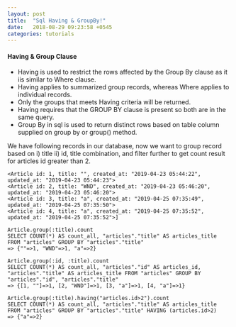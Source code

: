 ```yaml
---
layout: post
title:  "Sql Having & GroupBy!"
date:   2018-08-29 09:23:58 +0545
categories: tutorials
---
```


#### Having & Group Clause
* Having is used to restrict the rows affected by the Group By clause as it iis similar to Where clause.
* Having applies to summarized group records, whereas Where applies to individual records.
* Only the groups that meets Having criteria will be returned.
* Having requires that the GROUP BY clause is present so both are in the same query.
* Group By in sql is used to return distinct rows based on table column supplied on group by or group() method.

We have following records in our database, now we want to group record based on i) title ii) id, title combination, and filter further to get count result for articles id greater than 2.
```
<Article id: 1, title: "", created_at: "2019-04-23 05:44:22", updated_at: "2019-04-23 05:44:23">
<Article id: 2, title: "WND", created_at: "2019-04-23 05:46:20", updated_at: "2019-04-23 05:46:20">
<Article id: 3, title: "a", created_at: "2019-04-25 07:35:49", updated_at: "2019-04-25 07:35:50">
<Article id: 4, title: "a", created_at: "2019-04-25 07:35:52", updated_at: "2019-04-25 07:35:52">]
```

```
Article.group(:title).count
SELECT COUNT(*) AS count_all, "articles"."title" AS articles_title FROM "articles" GROUP BY "articles"."title"
=> {""=>1, "WND"=>1, "a"=>2}
```

```
Article.group(:id, :title).count
SELECT COUNT(*) AS count_all, "articles"."id" AS articles_id, "articles"."title" AS articles_title FROM "articles" GROUP BY "articles"."id", "articles"."title"
=> {[1, ""]=>1, [2, "WND"]=>1, [3, "a"]=>1, [4, "a"]=>1}
```

```
Article.group(:title).having("articles.id>2").count
SELECT COUNT(*) AS count_all, "articles"."title" AS articles_title FROM "articles" GROUP BY "articles"."title" HAVING (articles.id>2)
=> {"a"=>2}
```